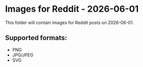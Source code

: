 # Images for Reddit - 2026-06-01

This folder will contain images for Reddit posts on 2026-06-01.

## Supported formats:
- PNG
- JPG/JPEG
- SVG
